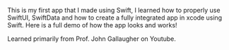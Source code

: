 This is my first app that I made using Swift, I learned how to properly use SwiftUI, SwiftData and how to create a fully integrated app in xcode using Swift.
Here is a full demo of how the app looks and works!

Learned primarily from Prof. John Gallaugher on Youtube. 
